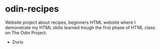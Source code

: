 # odin-recipes

Website project about recipes, beginners HTML website where I demonstrate my HTML skills learned trough the first phase of HTML class on The Odin Project.

- Dvrio